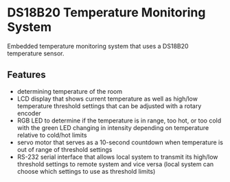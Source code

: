 # DS18B20 Temperature Monitoring System
Embedded temperature monitoring system that uses a DS18B20 temperature sensor. 
## Features
  - determining temperature of the room
  - LCD display that shows current temperature as well as high/low temperature threshold settings that can be adjusted with a rotary encoder
  - RGB LED to determine if the temperature is in range, too hot, or too cold with the green LED changing in intensity depending on temperature relative to cold/hot limits
  - servo motor that serves as a 10-second countdown when temperature is out of range of threshold settings
  - RS-232 serial interface that allows local system to transmit its high/low threshold settings to remote system and vice versa (local system can choose which settings to use as threshold limits)
